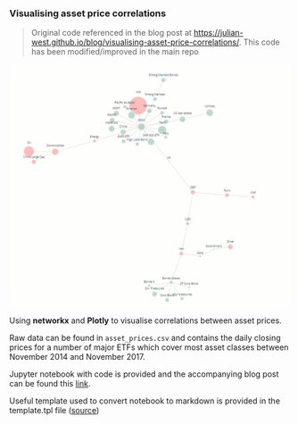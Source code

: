 ### Visualising asset price correlations

> Original code referenced in the blog post at https://julian-west.github.io/blog/visualising-asset-price-correlations/. This code has been modified/improved in the main repo

![](stock_correlations_gif.gif)

Using __networkx__ and __Plotly__ to visualise correlations between asset prices.

Raw data can be found in `asset_prices.csv` and contains the daily closing prices for a number of major ETFs which cover most asset classes between November 2014 and November 2017.

Jupyter notebook with code is provided and the accompanying blog post can be found this [link](https://julian-west.github.io/blog/visualising-asset-price-correlations/).

Useful template used to convert notebook to markdown is provided in the template.tpl file ([source](https://predictablynoisy.com/jekyll-markdown-nbconvert))
